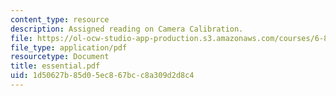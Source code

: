```yaml
---
content_type: resource
description: Assigned reading on Camera Calibration.
file: https://ol-ocw-studio-app-production.s3.amazonaws.com/courses/6-801-machine-vision-fall-2004/1d50627b85d05ec867bcc8a309d2d8c4_essential.pdf
file_type: application/pdf
resourcetype: Document
title: essential.pdf
uid: 1d50627b-85d0-5ec8-67bc-c8a309d2d8c4
---
```

